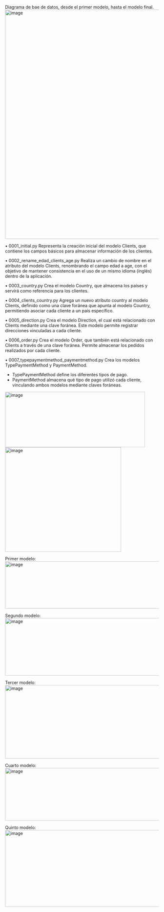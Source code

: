 Diagrama de bae de datos, desde el primer modelo, hasta el modelo final.
<img width="880" height="750" alt="image" src="https://github.com/user-attachments/assets/ab5c3e4b-f4fe-4b37-bd4d-69a2f0e973c5" />

•	0001_initial.py
Representa la creación inicial del modelo Clients, que contiene los campos básicos para almacenar información de los clientes.

•	0002_rename_edad_clients_age.py
Realiza un cambio de nombre en el atributo del modelo Clients, renombrando el campo edad a age, con el objetivo de mantener consistencia en el uso de un mismo idioma (inglés) dentro de la aplicación.

•	0003_country.py
Crea el modelo Country, que almacena los países y servirá como referencia para los clientes.

•	0004_clients_country.py
Agrega un nuevo atributo country al modelo Clients, definido como una clave foránea que apunta al modelo Country, permitiendo asociar cada cliente a un país específico.

•	0005_direction.py
Crea el modelo Direction, el cual está relacionado con Clients mediante una clave foránea. Este modelo permite registrar direcciones vinculadas a cada cliente.

•	0006_order.py
Crea el modelo Order, que también está relacionado con Clients a través de una clave foránea. Permite almacenar los pedidos realizados por cada cliente.

•	0007_typepaymentmethod_paymentmethod.py
Crea los modelos TypePaymentMethod y PaymentMethod.

<ul>
  <li>TypePaymentMethod define los diferentes tipos de pago.</li>
  <li>PaymentMethod almacena qué tipo de pago utilizó cada cliente, vinculando ambos modelos mediante claves foráneas.</li>
</ul>

<img width="458" height="181" alt="image" src="https://github.com/user-attachments/assets/0af27488-a595-4e0a-bfff-e3e82745808e" />

<img width="380" height="342" alt="image" src="https://github.com/user-attachments/assets/aad27c01-5ff2-4885-a78a-c5c9b78814f1" />

Primer modelo:
<img width="1071" height="155" alt="image" src="https://github.com/user-attachments/assets/9dc06c15-e032-4343-b600-69168dbd87e2" />

Segundo modelo:
<img width="865" height="188" alt="image" src="https://github.com/user-attachments/assets/80e43a63-7a55-4cf0-8e7d-5f77eb0281be" />

Tercer modelo:
<img width="1013" height="240" alt="image" src="https://github.com/user-attachments/assets/c87df47c-c744-43e2-9938-d504db1cf312" />

Cuarto modelo:
<img width="1122" height="172" alt="image" src="https://github.com/user-attachments/assets/aba33596-9c13-4d37-853d-8c1d89d1672c" />

Quinto modelo:
<img width="1203" height="251" alt="image" src="https://github.com/user-attachments/assets/8866b34c-cf0f-4159-8b0a-e43c9e9b83b9" />
